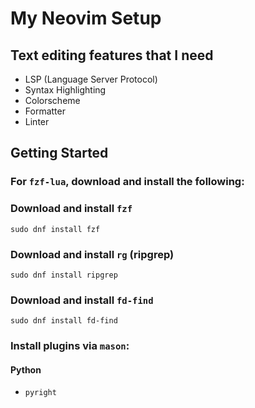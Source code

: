 # My Neovim Setup

## Text editing features that I need

- LSP (Language Server Protocol)
- Syntax Highlighting
- Colorscheme
- Formatter
- Linter

## Getting Started

### For `fzf-lua`, download and install the following:

### Download and install `fzf`

```console
sudo dnf install fzf
```

### Download and install `rg` (ripgrep)

```console
sudo dnf install ripgrep
```

### Download and install `fd-find`

```console
sudo dnf install fd-find
```

### Install plugins via `mason`:

#### Python

- `pyright`
